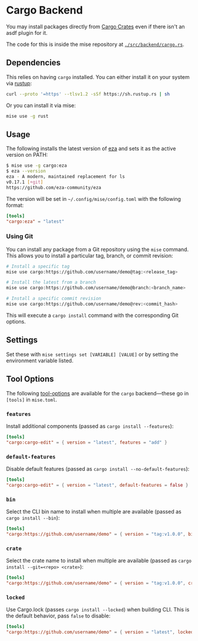 # Cargo Backend

You may install packages directly from [Cargo Crates](https://crates.io/) even if there
isn't an asdf plugin for it.

The code for this is inside the mise repository at [`./src/backend/cargo.rs`](https://github.com/jdx/mise/blob/main/src/backend/cargo.rs).

## Dependencies

This relies on having `cargo` installed. You can either install it on your
system via [rustup](https://rustup.rs/):

```sh
curl --proto '=https' --tlsv1.2 -sSf https://sh.rustup.rs | sh
```

Or you can install it via mise:

```sh
mise use -g rust
```

## Usage

The following installs the latest version of [eza](https://crates.io/crates/eza) and
sets it as the active version on PATH:

```sh
$ mise use -g cargo:eza
$ eza --version
eza - A modern, maintained replacement for ls
v0.17.1 [+git]
https://github.com/eza-community/eza
```

The version will be set in `~/.config/mise/config.toml` with the following format:

```toml
[tools]
"cargo:eza" = "latest"
```

### Using Git

You can install any package from a Git repository using the `mise` command. This allows you to
install a particular tag, branch, or commit revision:

```sh
# Install a specific tag
mise use cargo:https://github.com/username/demo@tag:<release_tag>

# Install the latest from a branch
mise use cargo:https://github.com/username/demo@branch:<branch_name>

# Install a specific commit revision
mise use cargo:https://github.com/username/demo@rev:<commit_hash>
```

This will execute a `cargo install` command with the corresponding Git options.

## Settings

Set these with `mise settings set [VARIABLE] [VALUE]` or by setting the environment variable listed.

<script setup>
import Settings from '/components/settings.vue';
</script>
<Settings child="cargo" :level="3" />

## Tool Options

The following [tool-options](/dev-tools/#tool-options) are available for the `cargo` backend—these
go in `[tools]` in `mise.toml`.

### `features`

Install additional components (passed as `cargo install --features`):

```toml
[tools]
"cargo:cargo-edit" = { version = "latest", features = "add" }
```

### `default-features`

Disable default features (passed as `cargo install --no-default-features`):

```toml
[tools]
"cargo:cargo-edit" = { version = "latest", default-features = false }
```

### `bin`

Select the CLI bin name to install when multiple are available (passed as `cargo install --bin`):

```toml
[tools]
"cargo:https://github.com/username/demo" = { version = "tag:v1.0.0", bin = "demo" }
```

### `crate`

Select the crate name to install when multiple are available (passed as
`cargo install --git=<repo> <crate>`):

```toml
[tools]
"cargo:https://github.com/username/demo" = { version = "tag:v1.0.0", crate = "demo" }
```

### `locked`

Use Cargo.lock (passes `cargo install --locked`) when building CLI. This is the default behavior,
pass `false` to disable:

```toml
[tools]
"cargo:https://github.com/username/demo" = { version = "latest", locked = false }
```
